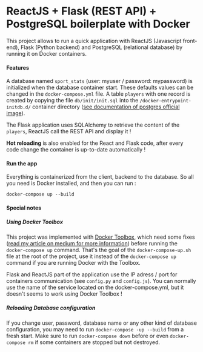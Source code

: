# ReactJS + Flask (REST API) + PostgreSQL boilerplate with Docker

This project allows to run a quick application with ReactJS (Javascript front-end), Flask (Python backend) and PostgreSQL (relational database) by running it on Docker containers.

#### Features

A database named `sport_stats` (user: myuser / password: mypassword) is initialized when the database container start. These defaults values can be changed in the `docker-compose.yml` file.
A table `players` with one record is created by copying the file `db/init/init.sql` into the `/docker-entrypoint-initdb.d/` container directory ([see documentation of postgres official image](https://hub.docker.com/_/postgres/)).

The Flask application uses SQLAlchemy to retrieve the content of the `players`, ReactJS call the REST API and display it !

**Hot reloading** is also enabled for the React and Flask code, after every code change the container is up-to-date automatically !

#### Run the app

Everything is containerized from the client, backend to the database. So all you need is Docker installed, and then you can run :

```
docker-compose up --build
```

#### Special notes

##### Using Docker Toolbox

This project was implemented with [Docker Toolbox](https://docs.docker.com/toolbox/toolbox_install_windows/), which need some fixes ([read my article on medium for more information](https://medium.com/@thimblot/using-docker-on-windows-without-hyper-v-troubleshooting-tips-2949587f796a)) before running the `docker-compose up` command.
That's the goal of the `docker-compose-up.sh` file at the root of the project, use it instead of the `docker-compose up` command if you are running Docker with the Toolbox.

Flask and ReactJS part of the application use the IP adress / port for containers communication (see `config.py` and `config.js`). You can normally use the name of the service located on the docker-compose.yml, but it doesn't seems to work using Docker Toolbox !

##### Reloading Database configuration

If you change user, password, database name or any other kind of database configuration, you may need to run `docker-compose -up --build` from a fresh start. Make sure to run `docker-compose down` before or even `docker-compose rm` if some containers are stopped but not destroyed.